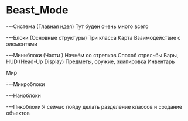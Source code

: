 # Beast_Mode
---Система (Главная идея)
Тут буден очень много всего

---Блоки (Основные структуры)
Три класса
Карта
Взаимодействие с элементами

---Миниблоки (Части )
Начнём со стрелков
Способ стрельбы
Бары, HUD (Head-Up Display)
Предметы, оружие, экипировка
Инвентарь

Мир



---Микроблоки


---Наноблоки


---Пикоблоки
Я сейчас пойду делать разделение классов и создание объектов


